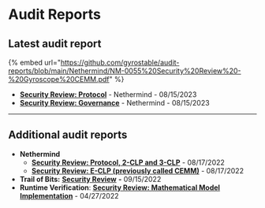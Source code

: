 # Audit Reports

## Latest audit report

{% embed url="https://github.com/gyrostable/audit-reports/blob/main/Nethermind/NM-0055%20Security%20Review%20-%20Gyroscope%20CEMM.pdf" %}

* [**Security Review: Protocol**](https://github.com/gyrostable/audit-reports/blob/main/Nethermind/NM0094-GYROSCOPE-PROTOCOL-FINAL.pdf) - Nethermind - 08/15/2023
* [**Security Review: Governance**](https://github.com/gyrostable/audit-reports/blob/main/Nethermind/NM0076-GYROSCOPE-GOVERNANCE-FINAL.pdf) - Nethermind - 08/15/2023

***

## Additional audit reports

* **Nethermind**
  * [**Security Review: Protocol, 2-CLP and 3-CLP**](https://github.com/gyrostable/audit-reports/blob/main/Nethermind/NM-0051%20Security%20Review%20Gyroscope.pdf) - 08/17/2022
  * [**Security Review: E-CLP (previously called CEMM)**](https://github.com/gyrostable/audit-reports/blob/main/Nethermind/NM-0055%20Security%20Review%20-%20Gyroscope%20CEMM.pdf) - 08/17/2022
* **Trail of Bits:** [**Security Review**](https://github.com/gyrostable/audit-reports/blob/main/Trail%20of%20Bits/Summary%20Report%20%26%20Fix%20Review%20-%20Gyroscope.pdf) **-** 09/15/2022
* **Runtime Verification**: [**Security Review: Mathematical Model Implementation**](https://github.com/gyrostable/audit-reports/blob/main/Runtime%20Verification/Gyroscope\_Protocol\_Audit\_Report.pdf) - 04/27/2022
